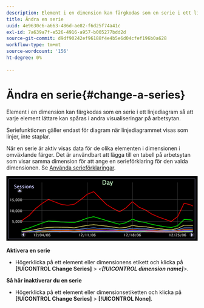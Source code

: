 ```yaml
---
description: Element i en dimension kan färgkodas som en serie i ett linjediagram så att varje element lättare kan spåras i andra visualiseringar på arbetsytan.
title: Ändra en serie
uuid: 4e9630c6-a663-486d-ae82-f6d25f74a41c
exl-id: 7a639a7f-e526-4916-a957-b005277bdd2d
source-git-commit: d9df90242ef96188f4e4b5e6d04cfef196b0a628
workflow-type: tm+mt
source-wordcount: '156'
ht-degree: 0%

---
```


# Ändra en serie{#change-a-series}

Element i en dimension kan färgkodas som en serie i ett linjediagram så att varje element lättare kan spåras i andra visualiseringar på arbetsytan.

Seriefunktionen gäller endast för diagram när linjediagrammet visas som linjer, inte staplar.

När en serie är aktiv visas data för de olika elementen i dimensionen i omväxlande färger. Det är användbart att lägga till en tabell på arbetsytan som visar samma dimension för att ange en serieförklaring för den valda dimensionen. Se [Använda serieförklaringar](../../../../home/c-get-started/c-analysis-vis/c-tables/c-srs-leg.md#concept-c48042a705524bc4b63cd6f24874cc12).

![](assets/vis_LineGraph_Series.png)

**Aktivera en serie**

* Högerklicka på ett element eller dimensionens etikett och klicka på **[!UICONTROL Change Series]** > *&lt;**[!UICONTROL dimension name]**>*.

**Så här inaktiverar du en serie**

* Högerklicka på ett element eller dimensionsetiketten och klicka på **[!UICONTROL Change Series]** > **[!UICONTROL None]**.
